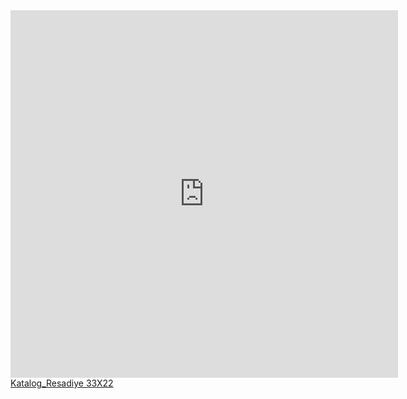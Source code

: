 <iframe width="620px" height="588px" src="https://www.yumpu.com/tr/embed/view/8bV5O1ufS3rcXTqD" frameborder="0" allowfullscreen="true"  allowtransparency="true"></iframe><br><a href="https://www.yumpu.com/tr/document/view/67041457/katalog-resadiye-33x22" title="Katalog_Resadiye 33X22" target="_blank">Katalog_Resadiye 33X22</a>
